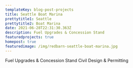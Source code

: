 ```yaml
---
templateKey: blog-post-projects
title: Seattle Boat Marina
prettytitle1: Seattle
prettytitle2: Boat Marina
date: 2021-06-28T22:31:30.363Z
description: Fuel Upgrades & Concession Stand
featuredprojects: true
homepost: true
featuredimage: /img/redbarn-seattle-boat-marina.jpg
---
```


Fuel Upgrades & Concession Stand Civil Design & Permitting
